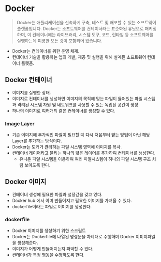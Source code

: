 # Docker
> Docker는 애플리케이션을 신속하게 구축, 테스트 및 배포할 수 있는 소프트웨어 플랫폼입니다. 
> Docker는 소프트웨어를 컨테이너라는 표준화된 유닛으로 패키징하며, 이 컨테이너에는 라이브러리, 시스템 도구, 코드, 런타임 등 
> 소프트웨어를 실행하는데 피룡한 모든 것이 포함되어 있습니다.

- Docker는 컨테이너를 위한 운영 체제.
- 컨테이너 기술을 활용하는 앱의 개발, 제공 및 실행을 위해 설계된 소프트웨어 컨테이너 플랫폼.

## Docker 컨테이너
- 이미지를 실행한 상태.
- 이미지로 컨테이너를 생성하면 이미지의 목적에 맞는 파일이 들어있는 파일 시스템과 격리된 시스템 자원 및 네트워크를 사용할 수 있는 독립된 공간이 생성
- 하나의 이미지로 여러개의 같은 컨테이너를 생성할 수 있다.

### Image Layer
- 기존 이미지에 추가적인 파일이 필요할 떼 다시 처음부터 받는 방법이 아닌 해당 Layer를 추가하는 방식이다.
- Docker는 도커가 관리하는 파일 시스템 영역에 이미지를 복사.
- 컨테이너 레이어라고 불리는 하나의 얇은 레이어를 추가하여 컨테이너를 생성한다. 
  + 유니온 파일 시스템을 이용하여 여러 파일시스템이 하나의 파일 시스템 구조 처럼 보이도록 한다.
    
## Docker 이미지
- 컨테이너 생성에 필요한 파일과 설정값을 갖고 있다.
- Docker hub 에서 이미 만들어지고 필요한 이미지를 가져올 수 있다.
- dockerfile이라는 파일로 이미지를 생성한다.

### dockerfile
- Docker 이미지를 생성하기 위한 스크립트
- Docker는 Dockerfile에 나열된 명령문을 차례대로 수행하며 Docker 이미지파일을 생성해준다.
- 이미지가 어떻게 만들어지는지 파악할 수 있다.
- 컨테이너가 특정 행동을 수행하도록 한다.